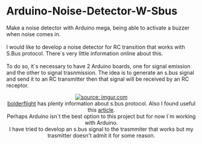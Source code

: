 # Arduino-Noise-Detector-W-Sbus
Make a noise detector with Arduino mega, being able to activate a buzzer when noise comes in. <br>
<br> I would like to develop a noise detector for RC transition that works with S.Bus protocol. There´s very little information online about this. </br> <br>
To do so, it´s necessary to have 2 Arduino boards, one for signal emission and the other to signal trasnmission. The idea is to generate an s.bus signal and send it to an RC transmitter then that signal will be received by an RC receptor. <br>

<center><a href="https://imgur.com/8bKb6tT"><img src="https://i.imgur.com/8bKb6tT.png" title="source: imgur.com" /></a><br>
<a href="https://github.com/bolderflight"> bolderflight</a> has plenty information about s.bus protocol. Also I found useful this <a href="https://quadmeup.com/generate-s-bus-with-arduino-in-a-simple-way/"> article</a>. <br>
  Perhaps Arduino isn´t the best option to this project but for now I´m working with Arduino. <br> 
  I have tried to develop an s.bus signal to the trasmmiter that works but my trasmitter doesn't admit it for some reason. 
